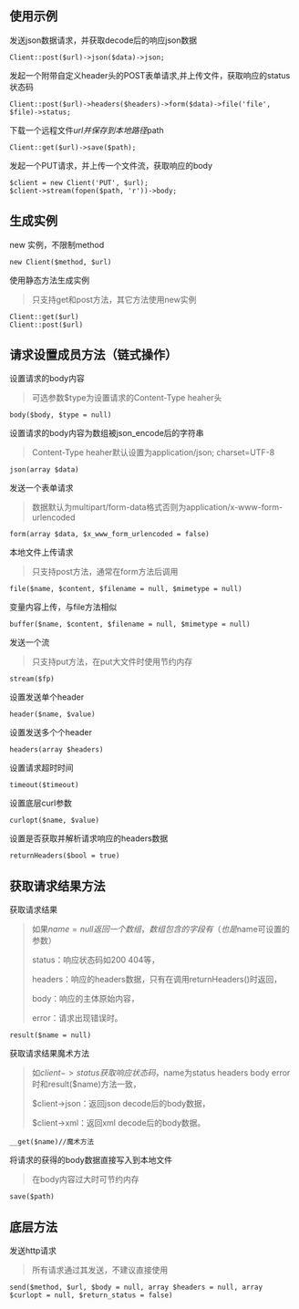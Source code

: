 使用示例
----
发送json数据请求，并获取decode后的响应json数据

```
Client::post($url)->json($data)->json;
```
发起一个附带自定义header头的POST表单请求,并上传文件，获取响应的status状态码

```
Client::post($url)->headers($headers)->form($data)->file('file', $file)->status;
```
下载一个远程文件$url并保存到本地路径$path

```
Client::get($url)->save($path);
```
发起一个PUT请求，并上传一个文件流，获取响应的body

```
$client = new Client('PUT', $url);
$client->stream(fopen($path, 'r'))->body;
```


生成实例
----
new 实例，不限制method

```
new Client($method, $url)
```
使用静态方法生成实例
> 只支持get和post方法，其它方法使用new实例

```
Client::get($url)
Client::post($url)
```

请求设置成员方法（链式操作）
----
设置请求的body内容
> 可选参数$type为设置请求的Content-Type heaher头

```
body($body, $type = null)
```
设置请求的body内容为数组被json_encode后的字符串
> Content-Type heaher默认设置为application/json; charset=UTF-8

```
json(array $data)
```
发送一个表单请求
> 数据默认为multipart/form-data格式否则为application/x-www-form-urlencoded

```
form(array $data, $x_www_form_urlencoded = false)
```
本地文件上传请求
> 只支持post方法，通常在form方法后调用

```
file($name, $content, $filename = null, $mimetype = null)
```
变量内容上传，与file方法相似

```
buffer($name, $content, $filename = null, $mimetype = null)
```
发送一个流
> 只支持put方法，在put大文件时使用节约内存

```
stream($fp)
```
设置发送单个header

```
header($name, $value)
```
设置发送多个个header

```
headers(array $headers)
```
设置请求超时时间

```
timeout($timeout)
```
设置底层curl参数

```
curlopt($name, $value)
```
设置是否获取并解析请求响应的headers数据

```
returnHeaders($bool = true)
```

获取请求结果方法
----

获取请求结果
> 如果$name = null返回一个数组，数组包含的字段有（也是$name可设置的参数）
> 
> status：响应状态码如200 404等，
> 
> headers：响应的headers数据，只有在调用returnHeaders()时返回，
> 
> body：响应的主体原始内容，
> 
> error：请求出现错误时。

```
result($name = null)
```
获取请求结果魔术方法
> 如$client->status获取响应状态码，$name为status headers body error时和result($name)方法一致，
> 
> $client->json：返回json decode后的body数据，
> 
> $client->xml：返回xml decode后的body数据。

```
__get($name)//魔术方法
```
将请求的获得的body数据直接写入到本地文件
> 在body内容过大时可节约内存

```
save($path)
```

底层方法
----
发送http请求
> 所有请求通过其发送，不建议直接使用

```
send($method, $url, $body = null, array $headers = null, array $curlopt = null, $return_status = false)
```